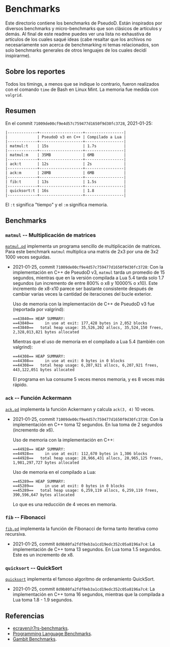 # Benchmarks #

Este directorio contiene los benchmarks de PseudoD. Están inspirados por
diversos benchmarks y micro-benchmarks que son clásicos de artículos y
demás. Al final de este readme puedes ver una lista no exhaustiva de artículos
de los cuales saqué ideas (cabe resaltar que los archivos no necesariamente son
acerca de benchmarking ni temas relacionados, son solo benchmarks generales de
otros lenguajes de los cuales decidí inspirarme).

## Sobre los reportes ##

Todos los timings, a menos que se indique lo contrario, fueron realizados con
el comando `time` de Bash en Linux Mint. La memoria fue medida con `valgrid`.

## Resumen ##

En el commit `71009de00cf9e4d57c759477d1650f9d30fc3728`, 2021-01-25:

```
|-------------+-------------------+-----------------|
|             | PseudoD v3 en C++ | Compilado a Lua |
|-------------+-------------------+-----------------|
| matmul:t    | 15s               | 1.7s            |
|-------------+-------------------+-----------------|
| matmul:m    | 35MB              | 6MB             |
|-------------+-------------------+-----------------|
| ack:t       | 12s               | 2s              |
|-------------+-------------------+-----------------|
| ack:m       | 28MB              | 6MB             |
|-------------+-------------------+-----------------|
| fib:t       | 13s               | 1.5s            |
|-------------+-------------------+-----------------|
| quicksort:t | 16s               | 1.8             |
|-------------+-------------------+-----------------|

```

El `:t` significa "tiempo" y el `:m` significa memoria.

## Benchmarks ##

### `matmul` -- Multiplicación de matrices ###

[`matmul.pd`](./matmul.pd) implementa un programa sencillo de multiplicación de
matrices. Para este benchmark `matmul` multiplica una matris de 2x3 por una de
3x2 1000 veces seguidas.

- 2021-01-25, commit `71009de00cf9e4d57c759477d1650f9d30fc3728`: Con la
  implementación en C++ de PseudoD v3, `matmul` tarda un promedio de 15
  segundos, mientras que en la versión compilada a Lua 5.4 tarda solo 1.7
  segundos (un incremento de entre 800% o x8 y 10000% o x10). Este incremento
  de x8-x10 parece ser bastante consistente después de cambiar varias veces la
  cantidad de iteraciones del bucle exterior.
  
  Uso de memoria con la implementación de C++ de PseudoD v3 fue (reportada por
  valgrind):

  ```
  ==43840== HEAP SUMMARY:
  ==43840==     in use at exit: 177,428 bytes in 2,052 blocks
  ==43840==   total heap usage: 35,526,202 allocs, 35,524,150 frees, 2,328,013,821 bytes allocated
  ```
  
  Mientras que el uso de memoria en el compilado a Lua 5.4 (también con
  valgrind):
  
  ```
  ==44308== HEAP SUMMARY:
  ==44308==     in use at exit: 0 bytes in 0 blocks
  ==44308==   total heap usage: 6,207,921 allocs, 6,207,921 frees, 443,122,051 bytes allocated
  ```
  
  El programa en lua consume 5 veces menos memoria, y es 8 veces más rápido.

### `ack` -- Función Ackermann ###

[`ack.pd`](./ack.pd) implementa la función Ackermann y calcula `ack(3, 4)` 10
veces.

- 2021-01-25, commit `71009de00cf9e4d57c759477d1650f9d30fc3728`: Con la
  implementación en C++ toma 12 segundos. En lua toma de 2 segundos (incremento
  de x6).

  Uso de memoria con la implementación en C++:
  
  ```
  ==44928== HEAP SUMMARY:
  ==44928==     in use at exit: 112,670 bytes in 1,306 blocks
  ==44928==   total heap usage: 28,966,431 allocs, 28,965,125 frees, 1,981,297,727 bytes allocated
  ```
  
  Uso de memoria en el compilado a Lua:
  
  ```
  ==45289== HEAP SUMMARY:
  ==45289==     in use at exit: 0 bytes in 0 blocks
  ==45289==   total heap usage: 6,259,119 allocs, 6,259,119 frees, 390,596,647 bytes allocated
  ```
  
  Lo que es una reducción de 4 veces en memoria.

### `fib` -- Fibonacci ###

[`fib.pd`](./fib.pd) implementa la función de Fibonacci de forma tanto
iterativa como recursiva.

- 2021-01-25, commit `8d9b80fa2fdf0eb3a1cd19edc352c05a8196a7c4`: La
  implementación de C++ toma 13 segundos. En Lua toma 1.5 segundos. Este es un
  incremento de x8.

### `quicksort` -- QuickSort ###

[`quicksort`](./quicksort.pd) implementa el famoso algoritmo de ordenamiento
QuickSort.

- 2021-01-25, commit `8d9b80fa2fdf0eb3a1cd19edc352c05a8196a7c4`: La
  implementación en C++ toma 16 segundos, mientras que la compilada a Lua toma
  1.8 - 1.9 segundos.

## Referencias ##

- [ecraven/r7rs-benchmarks](https://github.com/ecraven/r7rs-benchmarks/).
- [Programming Language Benchmarks](https://attractivechaos.github.io/plb/).
- [Gambit Benchmarks](http://www.iro.umontreal.ca/~gambit/bench.html).
